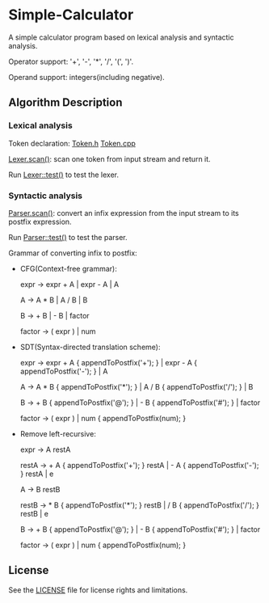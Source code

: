# Simple-Calculator

A simple calculator program based on lexical analysis and syntactic analysis.

Operator support: '+', '-', '*', '/', '(', ')'.

Operand support: integers(including negative).

## Algorithm Description

### Lexical analysis

Token declaration: [Token.h](./src/Token.h) [Token.cpp](./src/Token.cpp)

[Lexer.scan()](./src/Lexer.cpp): scan one token from input stream and return it.

Run [Lexer::test()](./src/Lexer.cpp) to test the lexer.

### Syntactic analysis

[Parser.scan()](./src/Parser.cpp): convert an infix expression from the input stream to its postfix expression.

Run [Parser::test()](./src/Parser.cpp) to test the parser.

Grammar of converting infix to postfix:

* CFG(Context-free grammar):

    expr -> expr + A
          | expr - A
          | A

    A -> A * B
       | A / B
       | B

    B -> + B
       | - B
       | factor

    factor -> ( expr )
            | num

* SDT(Syntax-directed translation scheme):

    expr -> expr + A  { appendToPostfix('+'); }
          | expr - A  { appendToPostfix('-'); }
          | A

    A -> A * B  { appendToPostfix('*'); }
       | A / B  { appendToPostfix('/'); }
       | B

    B -> + B  { appendToPostfix('@'); }
       | - B  { appendToPostfix('#'); }
       | factor

    factor -> ( expr )
            | num  { appendToPostfix(num); }

* Remove left-recursive:

    expr -> A restA

    restA -> + A  { appendToPostfix('+'); } restA
           | - A  { appendToPostfix('-'); } restA
           | e

    A -> B restB

    restB -> * B  { appendToPostfix('*'); } restB
           | / B  { appendToPostfix('/'); } restB
           | e
           
    B -> + B  { appendToPostfix('@'); }
       | - B  { appendToPostfix('#'); }
       | factor

    factor -> ( expr )
            | num  { appendToPostfix(num); }

## License

See the [LICENSE](./LICENSE.md) file for license rights and limitations.
